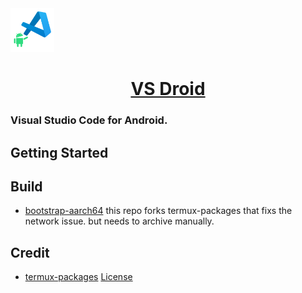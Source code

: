 <a href="#" target="_blank" rel="noopener noreferrer">
<img width="70" src="android/app/src/main/res/drawable/ic_launcher.png" alt="vs droid" /></a>

<p align="center">
    <h1 align="center">
      <a href="#" target="_blank" rel="noopener noreferrer">VS Droid</a>
    </h1>
</p>

### Visual Studio Code for Android.

## Getting Started


## Build

- [bootstrap-aarch64]()  this repo forks termux-packages that fixs the network issue. but needs to archive manually.


## Credit

- [termux-packages](https://github.com/termux/termux-packages/)  [License](https://github.com/termux/termux-packages/blob/master/LICENSE.md)






